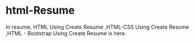 # html-Resume
In resume, HTML Using Create Resume ,HTML-CSS Using Create Resume ,HTML - Bootstrap Using Create Resume is here.
